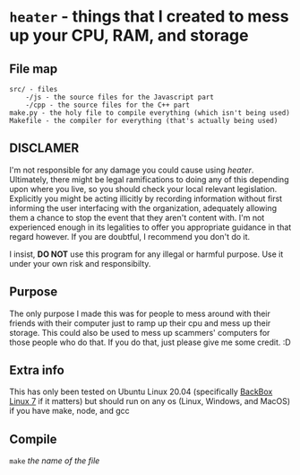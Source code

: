 # `heater` - things that I created to mess up your CPU, RAM, and storage

## File map

```
src/ - files
    -/js - the source files for the Javascript part
    -/cpp - the source files for the C++ part
make.py - the holy file to compile everything (which isn't being used)
Makefile - the compiler for everything (that's actually being used)
```
## DISCLAMER

I'm not responsible for any damage you could cause using _heater_. Ultimately, there might be legal ramifications to doing any of this depending upon where you live, so you should check your local relevant legislation. Explicitly you might be acting illicitly by recording information without first informing the user interfacing with the organization, adequately allowing them a chance to stop the event that they aren't content with. I'm not experienced enough in its legalities to offer you appropriate guidance in that regard however. If you are doubtful, I recommend you don't do it.

I insist, **DO NOT** use this program for any illegal or harmful
purpose. Use it under your own risk and responsibilty.

## Purpose

The only purpose I made this was for people to mess around with their friends with their computer just to ramp up their cpu and mess up their storage. This could also be used to mess up scammers' computers for those people who do that. If you do that, just please give me some credit. :D

## Extra info

This has only been tested on Ubuntu Linux 20.04 (specifically [BackBox Linux 7](https://www.backbox.org/) if it matters) but should run on any os (Linux, Windows, and MacOS) if you have make, node, and gcc

## Compile

`make` _the name of the file_